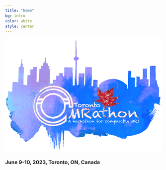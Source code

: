 ```yaml
---
title: "home"
bg: intro
color: white
style: center
---
```

![](img/mrathon_new.png)

### June 9-10, 2023, Toronto, ON, Canada

